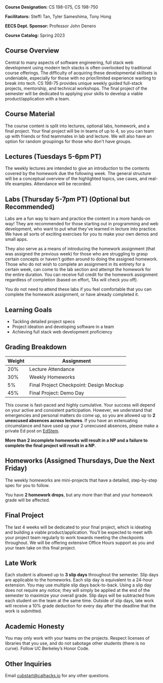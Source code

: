**Course Designation:** CS 198-075, CS 198-750

**Facilitators:** Steffi Tan, Tyler Sameshima, Tony Hong

**EECS Dept. Sponsor:** Professor John Denero

**Course Catalog:** Spring 2023

## Course Overview

Central to many aspects of software engineering, full stack web development using modern tech stacks is often overlooked by traditional course offerings. The difficulty of acquiring these developmental skillsets is undeniable, especially for those with no prior/limited experience wanting to break into tech. CS 198-75 provides unique weekly guided full-stack projects, mentorship, and technical workshops. The final project of the semester will be dedicated to applying your skills to develop a viable product/application with a team.

## Course Material

The course content is split into lectures, optional labs, homework, and a final project. Your final project will be in teams of up to 4, so you can team up with friends or find teammates in lab and lecture. We will also have an option for random groupiings for those who don't have groups.

## Lectures (Tuesdays 5-6pm PT)

The weekly lectures are intended to give an introduction to the contents covered by the homework due the following week. The general structure will be a conceptual overview of the highlighted topics, use cases, and real-life examples. Attendance will be recorded.

## Labs (Thursday 5-7pm PT) (Optional but Recommended)

Labs are a fun way to learn and practice the content in a more hands-on way! They are recommended for those starting out in programming and web development, who want to put what they've learned in lecture into practice. We have all sorts of exciting exercises for you to make your own demos and small apps.

They also serve as a means of introducing the homework assignment (that was assigned the previous week) for those who are struggling to grasp certain concepts or haven't gotten around to doing the assigned homework. Those who do not wish to complete an assignment in its entirety for a certain week, can come to the lab section and attempt the homework for the entire duration. You can receive full credit for the homework assignment regardless of completion (based on effort, TAs will check you off). 

You do not need to attend these labs if you feel comfortable that you can complete the homework assignment, or have already completed it.

## Learning Goals
- Tackling detailed project specs
- Project ideation and developing software in a team
- Achieving full stack web development proficiency

## Grading Breakdown

| **Weight**  | **Assignment**                          |
| ----------- | --------------------------------------- |
| 20%         | Lecture Attendance                      |
| 30%         | Weekly Homeworks                        |
| 5%          | Final Project Checkpoint: Design Mockup |
| 45%         | Final Project: Demo Day                 |

This course is fast-paced and highly cumulative. Your success will depend on your active and consistent participation. However, we understand that emergencies and personal matters do come up, so you are allowed up to **2 unexcused absences across lectures**. If you have an extenuating circumstance and have used up your 2 unexcused absences, please make a private Ed post on [EdStem](https://edstem.org/us/join/k4UPks).

**More than 2 incomplete homeworks will result in a NP and a failure to complete the final project will result in a NP.**

## Homeworks (Assigned Thursdays, Due the Next Friday)

The weekly homeworks are mini-projects that have a detailed, step-by-step spec for you to follow. 

You have **2 homework drops**, but any more than that and your homework grade will be affected.

## Final Project

The last 4 weeks will be dedicated to your final project, which is ideating and building a viable product/application. You’ll be expected to meet with your project team regularly to work towards meeting the checkpoints throughout. We will be offering extensive Office Hours support as you and your team take on this final project.

## Late Work

Each student is allowed up to **3 slip days** throughout the semester. Slip days are applicable to the homeworks. Each slip day is equivalent to a 24-hour extension. You may use multiple slip days back-to-back. Using a slip day does not require any notice; they will simply be applied at the end of the semester to maximize your overall grade. Slip days will be subtracted from each student on the team at the same time. Outside of slip days, late work will receive a 10% grade deduction for every day after the deadline that the work is submitted.

## Academic Honesty

You may only work with your teams on the projects. Respect licenses of libraries that you use, and do not sabotage other students (there is no curve). Follow UC Berkeley’s Honor Code.

## Other Inquiries

Email cubstart@calhacks.io for any other questions.
